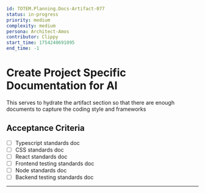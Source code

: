 ```yaml
id: TOTEM.Planning.Docs-Artifact-077
status: in-progress
priority: medium
complexity: medium
persona: Architect-Amos
contributor: Clippy
start_time: 1754240691095
end_time: -1
```

# Create Project Specific Documentation for AI

This serves to hydrate the artifact section so that there are enough documents to capture the coding style and frameworks

## Acceptance Criteria

- [ ] Typescript standards doc
- [ ] CSS standards doc
- [ ] React standards doc
- [ ] Frontend testing standards doc
- [ ] Node standards doc
- [ ] Backend testing standards doc

---
